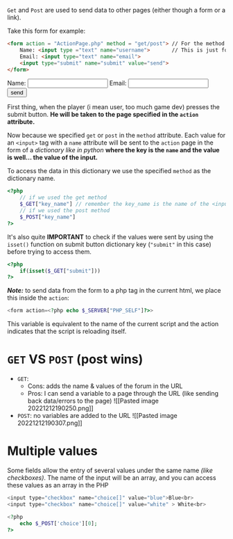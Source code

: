 `Get` and `Post` are used to send data to other pages (either though a form or a link).

Take this form for example:
```html
<form action = "ActionPage.php" method = "get/post"> // For the method only use either get or post
	Name: <input type ="text" name="username">       // This is just for example sake
	Email: <input type="text" name="email">
	<input type="submit" name="submit" value="send">
</form>
```
<form action = "ActionPage.php" method = "get/post">
	Name: <input type ="text" name="username">
	Email: <input type="text" name="email">
	<input type="submit" name="submit" value="send">
</form>

First thing, when the player (i mean user, too much game dev) presses the submit button. **He will be taken to the page specified in the `action` attribute.**

Now because we specified `get` or `post` in the `method` attribute. Each value for an `<input>` tag with a `name` attribute will be sent to the `action` page in the form of a _dictionary like in python_ **where the key is the `name` and the value is well... the value of the input.** 

To access the data in this dictionary we use the specified `method` as the dictionary name.
```php
<?php
	// if we used the get method
	$_GET["key_name"] // remember the key_name is the name of the <input> tag
	// if we used the post method
	$_POST["key_name"]
?>
```

It's also quite **IMPORTANT** to check if the values were sent by using the `isset()` function on submit button dictionary key (`"submit"` in this case) before trying to access them.
```php
<?php
	if(isset($_GET["submit"]))
?>
```

**_Note:_** to send data from the form to a php tag in the current html, we place this inside the `action`:
```php
<form action=<?php echo $_SERVER["PHP_SELF"]?>>
```
This variable is equivalent to the name of the current script and the action indicates that the script is reloading itself.

# `GET` VS `POST` (post wins)
- `GET`:
	- Cons: adds the name & values of the forum in the URL
	- Pros: I can send a variable to a page through the URL (like sending back data/errors to the page)
	![[Pasted image 20221212190250.png]]
- `POST`: no variables are added to the URL 
	![[Pasted image 20221212190307.png]]

# Multiple values
Some fields allow the entry of several values under the same name _(like checkboxes)_. The name of the input will be an array, and you can access these values as an array in the PHP
```php
<input type="checkbox" name="choice[]" value="blue">Blue<br>
<input type="checkbox" name="choice[]" value="white" > White<br>

<?php
	echo $_POST['choice'][0];
?>
```